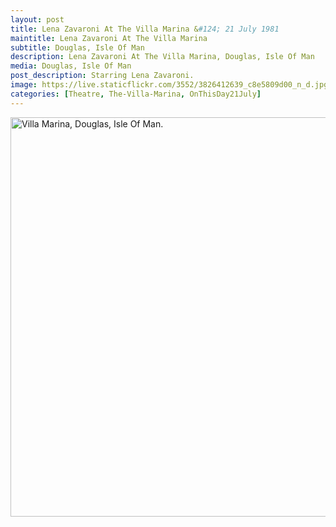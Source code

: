 ```yaml
---
layout: post
title: Lena Zavaroni At The Villa Marina &#124; 21 July 1981
maintitle: Lena Zavaroni At The Villa Marina
subtitle: Douglas, Isle Of Man
description: Lena Zavaroni At The Villa Marina, Douglas, Isle Of Man
media: Douglas, Isle Of Man
post_description: Starring Lena Zavaroni.
image: https://live.staticflickr.com/3552/3826412639_c8e5809d00_n_d.jpg
categories: [Theatre, The-Villa-Marina, OnThisDay21July]
---
```


<a data-flickr-embed="true"  href="https://www.flickr.com/photos/brighton/3826412639" title="Villa Marina, Douglas, Isle Of Man."><img src="https://live.staticflickr.com/3552/3826412639_c8e5809d00_b.jpg" width="1024" height="639" alt="Villa Marina, Douglas, Isle Of Man."></a><script async src="//embedr.flickr.com/assets/client-code.js" charset="utf-8"></script>

